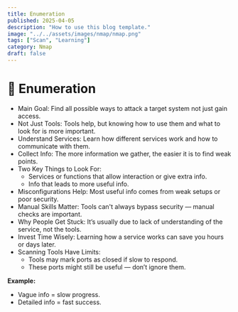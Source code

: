 ```yaml
---
title: Enumeration
published: 2025-04-05
description: "How to use this blog template."
image: "../../assets/images/nmap/nmap.png"
tags: ["Scan", "Learning"]
category: Nmap
draft: false
---
```

# 👾 Enumeration

- Main Goal: Find all possible ways to attack a target system not just gain access.
- Not Just Tools: Tools help, but knowing how to use them and what to look for is more important.
- Understand Services: Learn how different services work and how to communicate with them.
- Collect Info: The more information we gather, the easier it is to find weak points.
- Two Key Things to Look For:
    - Services or functions that allow interaction or give extra info.
    - Info that leads to more useful info.
- Misconfigurations Help: Most useful info comes from weak setups or poor security.
- Manual Skills Matter: Tools can't always bypass security — manual checks are important.
- Why People Get Stuck: It’s usually due to lack of understanding of the service, not the tools.
- Invest Time Wisely: Learning how a service works can save you hours or days later.
- Scanning Tools Have Limits:
    - Tools may mark ports as closed if slow to respond.
    - These ports might still be useful — don’t ignore them.

**Example:**

- Vague info = slow progress.
- Detailed info = fast success.